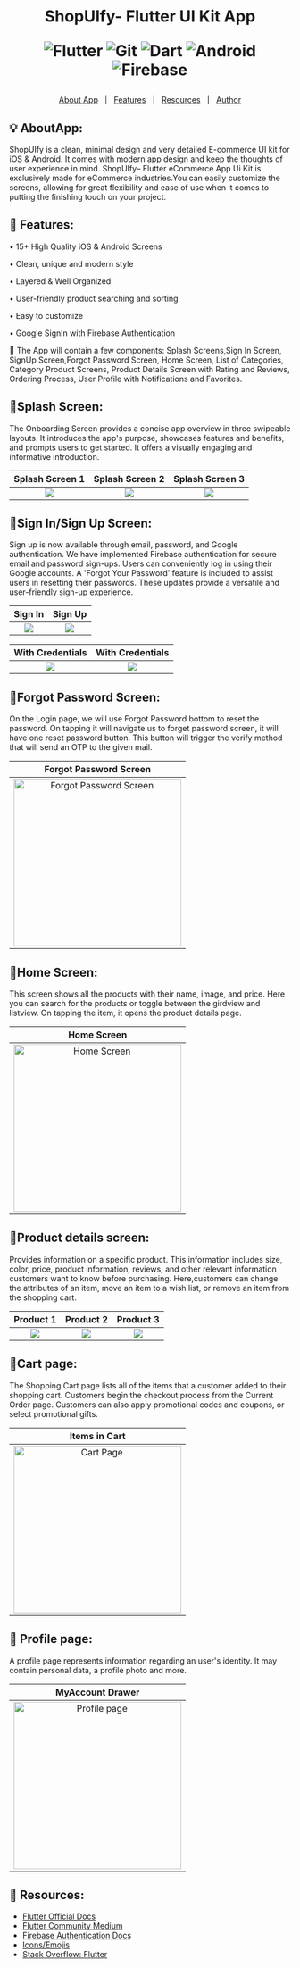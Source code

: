<h1 align="center">ShopUIfy- Flutter UI Kit App

![Flutter](https://img.shields.io/badge/Flutter-%2302569B.svg?style=for-the-badge&logo=Flutter&logoColor=white)
![Git](https://img.shields.io/badge/git-%23F05033.svg?style=for-the-badge&logo=git&logoColor=white)
![Dart](https://img.shields.io/badge/dart-%230175C2.svg?style=for-the-badge&logo=dart&logoColor=white)
![Android](https://img.shields.io/badge/Android-3DDC84?style=for-the-badge&logo=android&logoColor=white)
![Firebase](https://img.shields.io/badge/firebase-%23039BE5.svg?style=for-the-badge&logo=firebase)
</h1>



<p align="center">
  <a href="#bulb-aboutapp">About App</a> &#xa0; | &#xa0; 
  <a href="#dart-features">Features</a> &#xa0; | &#xa0;
  <a href="#rocket-resources">Resources</a> &#xa0; | &#xa0;
  <a href="https://github.com/JayM2510" target="_blank">Author</a>
</p>



## :bulb: AboutApp:
ShopUIfy is a clean, minimal design and very detailed E-commerce UI kit for iOS & Android. It comes with modern app design and keep the thoughts of user experience in mind. ShopUIfy– Flutter eCommerce App Ui Kit is exclusively made for eCommerce industries.You can easily customize the screens, allowing for great flexibility and ease of use when it comes to putting the finishing touch on your project.

## :dart: Features:

• 15+ High Quality iOS & Android Screens

• Clean, unique and modern style

• Layered & Well Organized
 
• User-friendly product searching and sorting

• Easy to customize

• Google SignIn with Firebase Authentication


🎯 The App will contain a few components: Splash Screens,Sign In Screen, SignUp Screen,Forgot Password Screen, Home Screen, List of Categories, Category Product Screens, Product Details Screen with Rating and Reviews, Ordering Process, User Profile with Notifications and Favorites.

## 📲Splash Screen:
The Onboarding Screen provides a concise app overview in three swipeable layouts. It introduces the app's purpose, showcases features and benefits, and prompts users to get started. It offers a visually engaging and informative introduction.

|             Splash Screen 1              |                Splash Screen 2            |             Splash Screen 3               | 
| :--------------------------------:       | :---------------------------------------: | :---------------------------------------: |
|  ![](assets/images/splash_screen1.PNG)   | ![](assets/images/splash_screen2.PNG)     | ![](assets/images/splash_screen3.PNG)     |

## 🔐Sign In/Sign Up Screen:
Sign up is now available through email, password, and Google authentication. We have implemented Firebase authentication for secure email and password sign-ups. Users can conveniently log in using their Google accounts. A 'Forgot Your Password' feature is included to assist users in resetting their passwords. These updates provide a versatile and user-friendly sign-up experience.

|               Sign In                    |                 Sign Up                   |              
| :--------------------------------:       | :---------------------------------------: | 
|       ![](assets/images/login1.PNG)      |       ![](assets/images/sign_up1.PNG)     | 

|          With Credentials                |              With Credentials             |              
| :--------------------------------:       | :---------------------------------------: |
|      ![](assets/images/login2.PNG)       |        ![](assets/images/sign_up2.PNG)    | 


## 🔑Forgot Password Screen:

On the Login page, we will use Forgot Password bottom to reset the password. On tapping it will navigate us to forget password screen, it will have one reset password button. This button will trigger the verify method that will send an OTP to the given mail. 

|          Forgot Password Screen          |        
| :--------------------------------:       | 
|   <img src="assets/images/forgot_password.PNG"  width="300" alt="Forgot Password Screen" />     | 

## 🔎Home Screen:
This screen shows all the products with their name, image, and price. Here you can search for the products or toggle between the girdview and listview. On tapping the item, it opens the product details page.


|             Home Screen              |               
| :--------------------------------:   | 
|   <img src="assets/images/home_Page1.PNG"  width="300" alt="Home Screen" /> | 

## 📇Product details screen:
Provides information on a specific product. This information includes size, color, price, product information, reviews, and other relevant information customers want to know before purchasing. Here,customers can change the attributes of an item, move an item to a wish list, or remove an item from the shopping cart.


|             Product 1                         |                Product 2                  |              Product 3                  | 
| :-------------------------------------------: | :---------------------------------------: | :---------------------------------------:|
|  ![](assets/images/product_controller2.PNG)   |     ![](assets/images/product_shoe.PNG)   | ![](assets/images/product_glove.PNG)     |

## 🛒Cart page:

The Shopping Cart page lists all of the items that a customer added to their shopping cart. Customers begin the checkout process from the Current Order page. Customers can also apply promotional codes and coupons, or select promotional gifts.

|             Items in Cart                |   
| :--------------------------------:       | 
|   <img src="assets/images/cart.PNG"  width="300" alt="Cart Page" /> | 

## 👤 Profile page:
A profile page represents information regarding an user's identity. It may contain personal data, a profile photo and more.

|             MyAccount Drawer             |                
| :--------------------------------:       | 
|   <img src="assets/images/about_account.PNG"  width="300" alt="Profile page" /> | 



## :rocket: Resources:
- [Flutter Official Docs](https://flutter.dev/docs)
- [Flutter Community Medium](https://medium.com/flutter-community)
- [Firebase Authentication Docs](https://firebase.google.com/docs/auth)
- [Icons/Emojis](https://emojipedia.org/)
- [Stack Overflow: Flutter](https://stackoverflow.com/questions/tagged/flutter)
